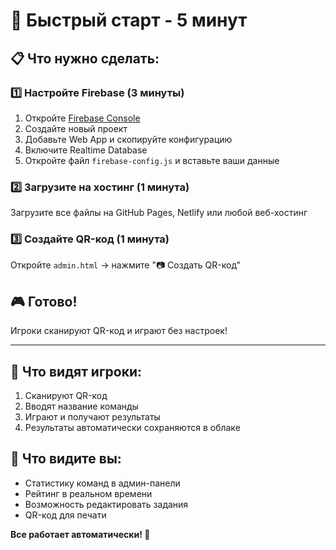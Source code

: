 # 🚀 Быстрый старт - 5 минут

## 📋 Что нужно сделать:

### 1️⃣ Настройте Firebase (3 минуты)
1. Откройте [Firebase Console](https://console.firebase.google.com/)
2. Создайте новый проект
3. Добавьте Web App и скопируйте конфигурацию
4. Включите Realtime Database
5. Откройте файл `firebase-config.js` и вставьте ваши данные

### 2️⃣ Загрузите на хостинг (1 минута)
Загрузите все файлы на GitHub Pages, Netlify или любой веб-хостинг

### 3️⃣ Создайте QR-код (1 минута)
Откройте `admin.html` → нажмите "📷 Создать QR-код"

## 🎮 Готово!
Игроки сканируют QR-код и играют без настроек!

---

## 📱 Что видят игроки:
1. Сканируют QR-код
2. Вводят название команды
3. Играют и получают результаты
4. Результаты автоматически сохраняются в облаке

## 🎯 Что видите вы:
- Статистику команд в админ-панели
- Рейтинг в реальном времени
- Возможность редактировать задания
- QR-код для печати

**Все работает автоматически! 🎉**